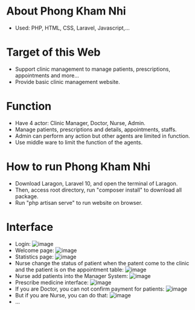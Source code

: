 # **About Phong Kham Nhi**

- Used: PHP, HTML, CSS, Laravel, Javascript,...

# **Target of this Web**

- Support clinic management to manage patients, prescriptions, appointments and more...
- Provide basic clinic management website.

# **Function**

- Have 4 actor: Clinic Manager, Doctor, Nurse, Admin.
- Manage patients, prescriptions and details, appointments, staffs.
- Admin can perform any action but other agents are limited in function.
- Use middle ware to limit the function of the agents.

# **How to run Phong Kham Nhi**

- Download Laragon, Laravel 10, and open the terminal of Laragon.
- Then, access root directory, run "composer install" to download all package.
- Run "php artisan serve" to run website on browser.

# **Interface**

- Login:
![image](https://github.com/user-attachments/assets/2fa12a70-9047-4711-ba52-5922ec9bca31)
- Welcome page:
![image](https://github.com/user-attachments/assets/5cf3d184-9b00-4b91-960c-cdc2ec757720)
- Statistics page:
![image](https://github.com/user-attachments/assets/6d8d4d21-1bc0-4e27-93a2-b410615c6cdd)
- Nurse change the status of patient when the patent come to the clinic and the patient is on the appointment table:
![image](https://github.com/user-attachments/assets/e24122d5-2bf1-4da1-9d24-b50f60d71304)
- Nurse add patients into the Manager System:
![image](https://github.com/user-attachments/assets/1971bac7-08b4-4b6e-8d59-1fd6c418aafa)
- Prescribe medicine interface:
![image](https://github.com/user-attachments/assets/323c6f25-c1f5-4f61-ac88-30fe78d2235c)
- If you are Doctor, you can not confirm payment for patients:
![image](https://github.com/user-attachments/assets/5951d085-6cdb-4da7-b17b-470fe9a60c36)
- But if you are Nurse, you can do that:
![image](https://github.com/user-attachments/assets/5753d261-6b8e-4665-8308-7316813d3a42)
- ...

